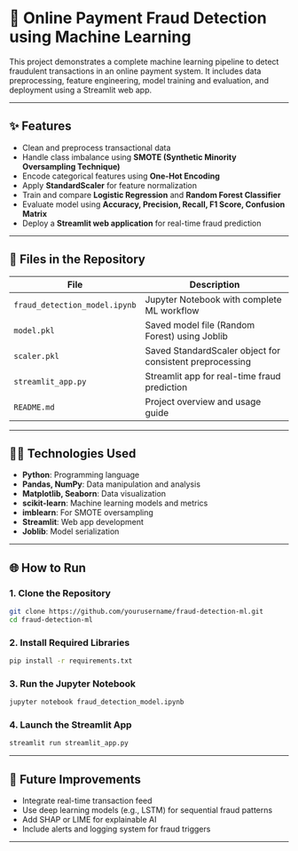 # 🔐 Online Payment Fraud Detection using Machine Learning

This project demonstrates a complete machine learning pipeline to detect fraudulent transactions in an online payment system. It includes data preprocessing, feature engineering, model training and evaluation, and deployment using a Streamlit web app.

---

## ✨ Features

- Clean and preprocess transactional data
- Handle class imbalance using **SMOTE (Synthetic Minority Oversampling Technique)**
- Encode categorical features using **One-Hot Encoding**
- Apply **StandardScaler** for feature normalization
- Train and compare **Logistic Regression** and **Random Forest Classifier**
- Evaluate model using **Accuracy, Precision, Recall, F1 Score, Confusion Matrix**
- Deploy a **Streamlit web application** for real-time fraud prediction

---

## 📄 Files in the Repository

| File | Description |
|------|-------------|
| `fraud_detection_model.ipynb` | Jupyter Notebook with complete ML workflow |
| `model.pkl` | Saved model file (Random Forest) using Joblib |
| `scaler.pkl` | Saved StandardScaler object for consistent preprocessing |
| `streamlit_app.py` | Streamlit app for real-time fraud prediction |
| `README.md` | Project overview and usage guide |

---

## 👨‍💻 Technologies Used

- **Python**: Programming language
- **Pandas, NumPy**: Data manipulation and analysis
- **Matplotlib, Seaborn**: Data visualization
- **scikit-learn**: Machine learning models and metrics
- **imblearn**: For SMOTE oversampling
- **Streamlit**: Web app development
- **Joblib**: Model serialization

---

## 🌐 How to Run

### 1. Clone the Repository
```bash
git clone https://github.com/yourusername/fraud-detection-ml.git
cd fraud-detection-ml
```

### 2. Install Required Libraries
```bash
pip install -r requirements.txt
```

### 3. Run the Jupyter Notebook
```bash
jupyter notebook fraud_detection_model.ipynb
```

### 4. Launch the Streamlit App
```bash
streamlit run streamlit_app.py
```

---

## 🚀 Future Improvements
- Integrate real-time transaction feed
- Use deep learning models (e.g., LSTM) for sequential fraud patterns
- Add SHAP or LIME for explainable AI
- Include alerts and logging system for fraud triggers

---


